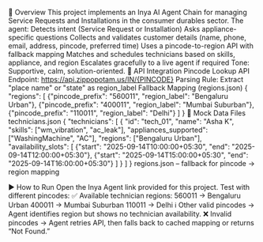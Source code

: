 📌 Overview
This project implements an Inya AI Agent Chain for managing Service Requests and Installations in the consumer durables sector.
The agent:
Detects intent (Service Request or Installation)
Asks appliance-specific questions
Collects and validates customer details (name, phone, email, address, pincode, preferred time)
Uses a pincode-to-region API with fallback mapping
Matches and schedules technicians based on skills, appliance, and region
Escalates gracefully to a live agent if required
Tone: Supportive, calm, solution-oriented.
🔗 API Integration
Pincode Lookup API
Endpoint: https://api.zippopotam.us/IN/{PINCODE}
Parsing Rule: Extract "place name" or "state" as region_label
Fallback Mapping (regions.json)
{
  "regions": [
    {"pincode_prefix": "560011", "region_label": "Bengaluru Urban"},
    {"pincode_prefix": "400011", "region_label": "Mumbai Suburban"},
    {"pincode_prefix": "110011", "region_label": "Delhi"}
  ]
}
📂 Mock Data Files
technicians.json
{
  "technicians": [
    {
      "id": "tech_01",
      "name": "Asha K",
      "skills": ["wm_vibration", "ac_leak"],
      "appliances_supported": ["WashingMachine", "AC"],
      "regions": ["Bengaluru Urban"],
      "availability_slots": [
        {"start": "2025-09-14T10:00:00+05:30", "end": "2025-09-14T12:00:00+05:30"},
        {"start": "2025-09-14T15:00:00+05:30", "end": "2025-09-14T16:00:00+05:30"}
      ]
    }
  ]
}
regions.json – fallback for pincode → region mapping

▶️ How to Run
Open the Inya Agent link provided for this project.
Test with different pincodes:
✅ Available technician regions:
560011 → Bengaluru Urban
400011 → Mumbai Suburban
110011 → Delhi
ℹ️ Other valid pincodes → Agent identifies region but shows no technician availability.
❌ Invalid pincodes → Agent retries API, then falls back to cached mapping or returns “Not Found.”
